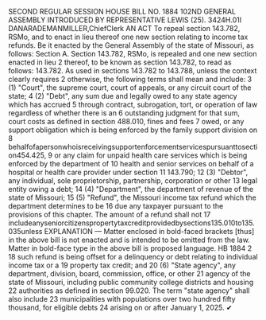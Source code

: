 SECOND REGULAR SESSION
HOUSE BILL NO. 1884
102ND GENERAL ASSEMBLY
INTRODUCED BY REPRESENTATIVE LEWIS (25).
3424H.01I DANARADEMANMILLER,ChiefClerk
AN ACT
To repeal section 143.782, RSMo, and to enact in lieu thereof one new section relating to
income tax refunds.
Be it enacted by the General Assembly of the state of Missouri, as follows:
Section A. Section 143.782, RSMo, is repealed and one new section enacted in lieu
2 thereof, to be known as section 143.782, to read as follows:
143.782. As used in sections 143.782 to 143.788, unless the context clearly requires
2 otherwise, the following terms shall mean and include:
3 (1) "Court", the supreme court, court of appeals, or any circuit court of the state;
4 (2) "Debt", any sum due and legally owed to any state agency which has accrued
5 through contract, subrogation, tort, or operation of law regardless of whether there is an
6 outstanding judgment for that sum, court costs as defined in section 488.010, fines and fees
7 owed, or any support obligation which is being enforced by the family support division on
8 behalfofapersonwhoisreceivingsupportenforcementservicespursuanttosection454.425,
9 or any claim for unpaid health care services which is being enforced by the department of
10 health and senior services on behalf of a hospital or health care provider under section
11 143.790;
12 (3) "Debtor", any individual, sole proprietorship, partnership, corporation or other
13 legal entity owing a debt;
14 (4) "Department", the department of revenue of the state of Missouri;
15 (5) "Refund", the Missouri income tax refund which the department determines to be
16 due any taxpayer pursuant to the provisions of this chapter. The amount of a refund shall not
17 includeanyseniorcitizenspropertytaxcreditprovidedbysections135.010to135.035unless
EXPLANATION — Matter enclosed in bold-faced brackets [thus] in the above bill is not enacted and is
intended to be omitted from the law. Matter in bold-face type in the above bill is proposed language.
HB 1884 2
18 such refund is being offset for a delinquency or debt relating to individual income tax or a
19 property tax credit; and
20 (6) "State agency", any department, division, board, commission, office, or other
21 agency of the state of Missouri, including public community college districts and housing
22 authorities as defined in section 99.020. The term "state agency" shall also include
23 municipalities with populations over two hundred fifty thousand, for eligible debts
24 arising on or after January 1, 2025.
✔